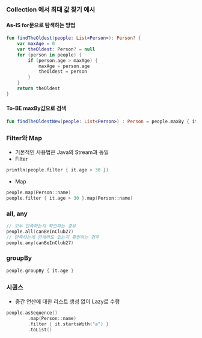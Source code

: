 ### Collection 에서 최대 값 찾기 예시
#### As-IS for문으로 탐색하는 방법
```kotlin
fun findTheOldest(people: List<Person>): Person? {
    var maxAge = 0
    var theOldest: Person? = null
    for (person in people) {
        if (person.age > maxAge) {
            maxAge = person.age
            theOldest = person
        }
    }
    return theOldest
}
```

#### To-BE maxBy값으로 검색
```kotlin
fun findTheOldestNew(people: List<Person>) : Person = people.maxBy { it.age }
```

### Filter와 Map
- 기본적인 사용법은 Java의 Stream과 동일
- Filter
```kotlin
println(people.filter { it.age > 30 })
```
- Map
```kotlin
people.map(Person::name)
people.filter { it.age > 30 }.map(Person::name)
```
### all, any
```kotlin
// 모두 만족하는지 확인하는 경우
people.all(canBeInClub27)
// 만족하는게 한개라도 있는지 확인하는 경우
people.any(canBeInClub27)
```

### groupBy
```kotlin
people.groupBy { it.age }
```

### 시퀀스
- 중간 연산에 대한 리스트 생성 없이 Lazy로 수행
```kotlin
people.asSequence()
        .map(Person::name)
        .filter { it.startsWith("a") }
        .toList()
```